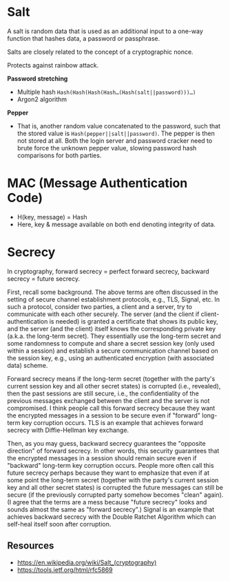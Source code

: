 # Salt
A salt is random data that is used as an additional input to a one-way function that hashes data, a password or passphrase.

Salts are closely related to the concept of a cryptographic nonce.

Protects against rainbow attack.

**Password stretching** 
- Multiple hash `Hash(Hash(Hash(Hash…(Hash(salt||password)))…)` 
- Argon2 algorithm


**Pepper** 
- That is, another random value concatenated to the password, such that the stored value is `Hash(pepper||salt||password)`. The pepper is then not stored at all. Both the login server and password cracker need to brute force the unknown pepper value, slowing password hash comparisons for both parties.


# MAC (Message Authentication Code)
- H(key, message) = Hash
- Here, key & message available on both end denoting integrity of data.


# Secrecy

In cryptography, forward secrecy = perfect forward secrecy, backward secrecy = future secrecy.

First, recall some background. The above terms are often discussed in the setting of secure channel establishment protocols, e.g., TLS, Signal, etc. In such a protocol, consider two parties, a client and a server, try to communicate with each other securely. The server (and the client if client-authentication is needed) is granted a certificate that shows its public key, and the server (and the client) itself knows the corresponding private key (a.k.a. the long-term secret). They essentially use the long-term secret and some randomness to compute and share a secret session key (only used within a session) and establish a secure communication channel based on the session key, e.g., using an authenticated encryption (with associated data) scheme.

Forward secrecy means if the long-term secret (together with the party's current session key and all other secret states) is corrupted (i.e., revealed), then the past sessions are still secure, i.e., the confidentiality of the previous messages exchanged between the client and the server is not compromised. I think people call this forward secrecy because they want the encrypted messages in a session to be secure even if "forward" long-term key corruption occurs. TLS is an example that achieves forward secrecy with Diffie-Hellman key exchange.

Then, as you may guess, backward secrecy guarantees the "opposite direction" of forward secrecy. In other words, this security guarantees that the encrypted messages in a session should remain secure even if "backward" long-term key corruption occurs. People more often call this future secrecy perhaps because they want to emphasize that even if at some point the long-term secret (together with the party's current session key and all other secret states) is corrupted the future messages can still be secure (if the previously corrupted party somehow becomes "clean" again). (I agree that the terms are a mess because "future secrecy" looks and sounds almost the same as "forward secrecy".) Signal is an example that achieves backward secrecy with the Double Ratchet Algorithm which can self-heal itself soon after corruption.

## Resources
- https://en.wikipedia.org/wiki/Salt_(cryptography)
- https://tools.ietf.org/html/rfc5869